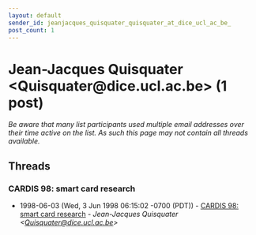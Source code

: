 ```yaml
---
layout: default
sender_id: jeanjacques_quisquater_quisquater_at_dice_ucl_ac_be_
post_count: 1
---
```


# Jean-Jacques Quisquater <Quisquater<span>@</span>dice.ucl.ac.be> (1 post)

_Be aware that many list participants used multiple email addresses over their time active on the list. As such this page may not contain all threads available._

## Threads

### CARDIS 98: smart card research
+ 1998-06-03 (Wed, 3 Jun 1998 06:15:02 -0700 (PDT)) - [CARDIS 98: smart card research](/archive/1998/06/56ef5bc1e9fdf3f82adee59681682f0cba68b12b487e004013119d73e87f46ac) - _Jean-Jacques Quisquater \<Quisquater@dice.ucl.ac.be\>_

